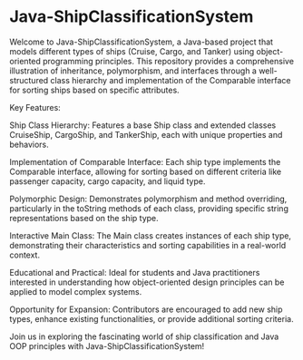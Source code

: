 # Java-ShipClassificationSystem

Welcome to Java-ShipClassificationSystem, a Java-based project that models different types of ships (Cruise, Cargo, and Tanker) 
using object-oriented programming principles. This repository provides a comprehensive illustration of inheritance, polymorphism, 
and interfaces through a well-structured class hierarchy and implementation of the Comparable interface for sorting ships based on 
specific attributes.

Key Features:

Ship Class Hierarchy: Features a base Ship class and extended classes CruiseShip, CargoShip, and TankerShip, each with unique properties and behaviors.

Implementation of Comparable Interface: Each ship type implements the Comparable interface, allowing for sorting based on different criteria like 
passenger capacity, cargo capacity, and liquid type.

Polymorphic Design: Demonstrates polymorphism and method overriding, particularly in the toString methods of each class, providing specific string
representations based on the ship type.

Interactive Main Class: The Main class creates instances of each ship type, demonstrating their characteristics and sorting capabilities in a real-world context.

Educational and Practical: Ideal for students and Java practitioners interested in understanding how object-oriented design principles can be applied to model complex systems.

Opportunity for Expansion: Contributors are encouraged to add new ship types, enhance existing functionalities, or provide additional sorting criteria.

Join us in exploring the fascinating world of ship classification and Java OOP principles with Java-ShipClassificationSystem!

